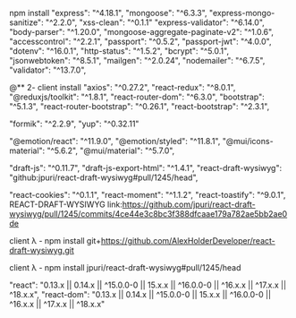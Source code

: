 npm install "express": "^4.18.1", "mongoose": "^6.3.3", "express-mongo-sanitize": "^2.2.0", "xss-clean": "^0.1.1" "express-validator": "^6.14.0", "body-parser": "^1.20.0", "mongoose-aggregate-paginate-v2": "^1.0.6", "accesscontrol": "^2.2.1", "passport": "^0.5.2", "passport-jwt": "^4.0.0", "dotenv": "^16.0.1", "http-status": "^1.5.2", "bcrypt": "^5.0.1", "jsonwebtoken": "^8.5.1", "mailgen": "^2.0.24", "nodemailer": "^6.7.5", "validator": "^13.7.0",

@** 2- client install "axios": "^0.27.2", "react-redux": "^8.0.1", "@reduxjs/toolkit": "^1.8.1", "react-router-dom": "^6.3.0", "bootstrap": "^5.1.3", "react-router-bootstrap": "^0.26.1", "react-bootstrap": "^2.3.1",

"formik": "^2.2.9",
"yup": "^0.32.11"

"@emotion/react": "^11.9.0",
"@emotion/styled": "^11.8.1",
"@mui/icons-material": "^5.6.2",
"@mui/material": "^5.7.0",

"draft-js": "^0.11.7",
"draft-js-export-html": "^1.4.1",
"react-draft-wysiwyg": "github:jpuri/react-draft-wysiwyg#pull/1245/head",

"react-cookies": "^0.1.1",
"react-moment": "^1.1.2",
"react-toastify": "^9.0.1",
REACT-DRAFT-WYSIWYG link:https://github.com/jpuri/react-draft-wysiwyg/pull/1245/commits/4ce44e3c8bc3f388dfcaae179a782ae5bb2ae0de

client λ - npm install git+https://github.com/AlexHolderDeveloper/react-draft-wysiwyg.git

client λ - npm install jpuri/react-draft-wysiwyg#pull/1245/head

"react": "0.13.x || 0.14.x || ^15.0.0-0 || 15.x.x || ^16.0.0-0 || ^16.x.x || ^17.x.x || ^18.x.x", "react-dom": "0.13.x || 0.14.x || ^15.0.0-0 || 15.x.x || ^16.0.0-0 || ^16.x.x || ^17.x.x || ^18.x.x"